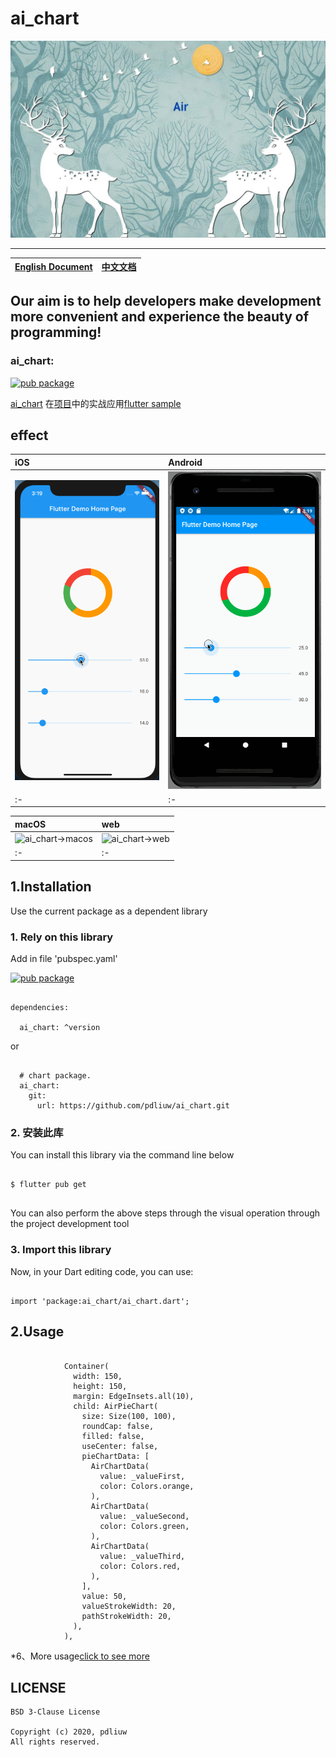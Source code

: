 # ai_chart

![totem](https://raw.githubusercontent.com/pdliuw/pdliuw.github.io/master/images/totem_four_logo.jpg)

-----

|[English Document](https://github.com/pdliuw/ai_chart/blob/master/README_EN.md)|[中文文档](https://github.com/pdliuw/ai_chart)|
|:-|:-|

## Our aim is to help developers make development more convenient and experience the beauty of programming!

### ai_chart:

[![pub package](https://img.shields.io/pub/v/ai_chart.svg)](https://pub.dev/packages/ai_chart)


[ai_chart](https://github.com/pdliuw/ai_chart) 在[项目](https://github.com/flutter-app-sample/flutter_app_sample)中的实战应用[flutter sample](https://github.com/flutter-app-sample/flutter_app_sample)

## effect

|iOS|Android|
|:-|:-|
|![ai_chart->ios](https://github.com/pdliuw/ai_chart/blob/master/example/gif/chart_ios.gif)|![ai_chart->android](https://github.com/pdliuw/ai_chart/blob/master/example/gif/chart_android.gif)|
|:-|:-|

|macOS|web|
|:-|:-|
|![ai_chart->macos](https://github.com/pdliuw/ai_chart/blob/master/example/raw/chart_macos.gif)|![ai_chart->web](https://github.com/pdliuw/ai_chart/blob/master/example/gif/ai_chart_web.gif)|
|:-|:-|



## 1.Installation

Use the current package as a dependent library


### 1. Rely on this library

Add in file 'pubspec.yaml'

[![pub package](https://img.shields.io/pub/v/ai_chart.svg)](https://pub.dev/packages/ai_chart)

```

dependencies:

  ai_chart: ^version

```

or

```

  # chart package.
  ai_chart:
    git:
      url: https://github.com/pdliuw/ai_chart.git

```

### 2. 安装此库

You can install this library via the command line below

```

$ flutter pub get


```

You can also perform the above steps through the visual operation through the project development tool

### 3. Import this library

Now, in your Dart editing code, you can use:

```

import 'package:ai_chart/ai_chart.dart';

```

## 2.Usage


```

            Container(
              width: 150,
              height: 150,
              margin: EdgeInsets.all(10),
              child: AirPieChart(
                size: Size(100, 100),
                roundCap: false,
                filled: false,
                useCenter: false,
                pieChartData: [
                  AirChartData(
                    value: _valueFirst,
                    color: Colors.orange,
                  ),
                  AirChartData(
                    value: _valueSecond,
                    color: Colors.green,
                  ),
                  AirChartData(
                    value: _valueThird,
                    color: Colors.red,
                  ),
                ],
                value: 50,
                valueStrokeWidth: 20,
                pathStrokeWidth: 20,
              ),
            ),

```

*6、More usage[click to see more](https://github.com/pdliuw/ai_chart/blob/master/example/READ.md)


## LICENSE


    BSD 3-Clause License
    
    Copyright (c) 2020, pdliuw
    All rights reserved.
